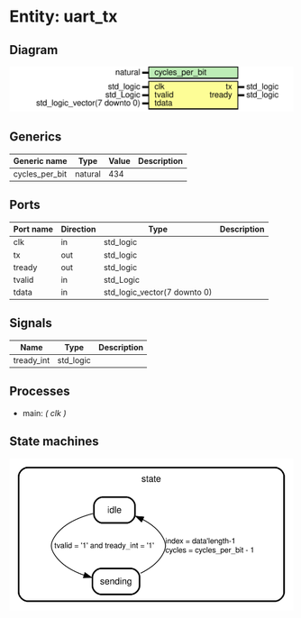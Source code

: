 # Entity: uart_tx
## Diagram
![Diagram](uart_tx.svg "Diagram")
## Generics
| Generic name   | Type    | Value | Description |
| -------------- | ------- | ----- | ----------- |
| cycles_per_bit | natural | 434   |             |
## Ports
| Port name | Direction | Type                         | Description |
| --------- | --------- | ---------------------------- | ----------- |
| clk       | in        | std_logic                    |             |
| tx        | out       | std_logic                    |             |
| tready    | out       | std_logic                    |             |
| tvalid    | in        | std_Logic                    |             |
| tdata     | in        | std_logic_vector(7 downto 0) |             |
## Signals
| Name       | Type      | Description |
| ---------- | --------- | ----------- |
| tready_int | std_logic |             |
## Processes
- main: _( clk )_

## State machines
![Diagram_state_machine_0]( stm_uart_tx_00.svg "Diagram")